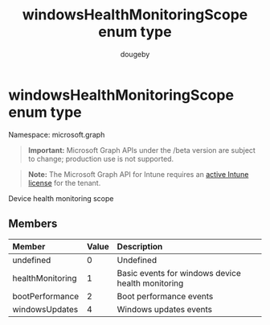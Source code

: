 ﻿---
title: "windowsHealthMonitoringScope enum type"
description: "Device health monitoring scope"
author: "dougeby"
localization_priority: Normal
ms.prod: "intune"
doc_type: enumPageType
---

# windowsHealthMonitoringScope enum type

Namespace: microsoft.graph

> **Important:** Microsoft Graph APIs under the /beta version are subject to change; production use is not supported.

> **Note:** The Microsoft Graph API for Intune requires an [active Intune license](https://go.microsoft.com/fwlink/?linkid=839381) for the tenant.

Device health monitoring scope

## Members

| Member           | Value | Description                                       |
| :--------------- | :---- | :------------------------------------------------ |
| undefined        | 0     | Undefined                                         |
| healthMonitoring | 1     | Basic events for windows device health monitoring |
| bootPerformance  | 2     | Boot performance events                           |
| windowsUpdates   | 4     | Windows updates events                            |
